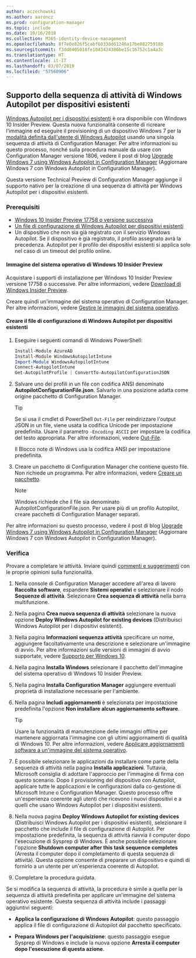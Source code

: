 ```yaml
---
author: aczechowski
ms.author: aaroncz
ms.prod: configuration-manager
ms.topic: include
ms.date: 10/16/2018
ms.collection: M365-identity-device-management
ms.openlocfilehash: 8f7e0e826f5cabf60338d61246a17be88275918b
ms.sourcegitcommit: f3dd8405018fe1043434386be15c16752c1a4a3c
ms.translationtype: HT
ms.contentlocale: it-IT
ms.lasthandoff: 03/07/2019
ms.locfileid: "57560906"
---
```

## <a name="bkmk_autopilot"></a> Supporto della sequenza di attività di Windows Autopilot per dispositivi esistenti
<!--1358333-->

[Windows Autopilot per i dispositivi esistenti](https://techcommunity.microsoft.com/t5/Windows-IT-Pro-Blog/New-Windows-Autopilot-capabilities-and-expanded-partner-support/ba-p/260430) è ora disponibile con Windows 10 Insider Preview. Questa nuova funzionalità consente di ricreare l'immagine ed eseguire il provisioning di un dispositivo Windows 7 per la [modalità definita dall'utente di Windows Autopilot](https://docs.microsoft.com/windows/deployment/windows-autopilot/user-driven) usando una singola sequenza di attività di Configuration Manager. Per altre informazioni su questo processo, nonché sulla procedura manuale da usare con Configuration Manager versione 1806, vedere il post di blog [Upgrade Windows 7 using Windows Autopilot in Configuration Manager](https://techcommunity.microsoft.com/t5/Windows-IT-Pro-Blog/Upgrade-Windows-7-using-Windows-Autopilot-in-Configuration/ba-p/267747) (Aggiornare Windows 7 con Windows Autopilot in Configuration Manager). 

Questa versione Technical Preview di Configuration Manager aggiunge il supporto nativo per la creazione di una sequenza di attività per Windows Autopilot per i dispositivi esistenti. 


### <a name="prerequisites"></a>Prerequisiti

- [Windows 10 Insider Preview 17758 o versione successiva](#bkmk_autopilot-image)  
- [Un file di configurazione di Windows Autopilot per dispositivi esistenti](#bkmk_autopilot-json)  
- Un dispositivo che non sia già registrato con il servizio Windows Autopilot. Se il dispositivo è già registrato, il profilo assegnato avrà la precedenza. Autopilot per il profilo dei dispositivi esistenti si applica solo nel caso di un timeout del profilo online.


#### <a name="bkmk_autopilot-image"></a> Immagine del sistema operativo di Windows 10 Insider Preview
Acquistare i supporti di installazione per Windows 10 Insider Preview versione 17758 o successive. Per altre informazioni, vedere [Download di Windows Insider Preview](https://www.microsoft.com/software-download/windowsinsiderpreviewadvanced).  

Creare quindi un'immagine del sistema operativo di Configuration Manager. Per altre informazioni, vedere [Gestire le immagini del sistema operativo](/sccm/osd/get-started/manage-operating-system-images).

#### <a name="bkmk_autopilot-json"></a> Creare il file di configurazione di Windows Autopilot per dispositivi esistenti
1. Eseguire i seguenti comandi di Windows PowerShell:  

    ``` PowerShell  
    Install-Module AzureAD
    Install-Module WindowsAutopilotIntune 
    Import-Module WindowsAutopilotIntune 
    Connect-AutopilotIntune 
    Get-AutopilotProfile | ConvertTo-AutopilotConfigurationJSON 
    ```  

2. Salvare uno dei profili in un file con codifica ANSI denominato **AutopilotConfigurationFile.json**. Salvarlo in una posizione adatta come origine pacchetto di Configuration Manager.  

    > [!Tip]  
    > Se si usa il cmdlet di PowerShell `Out-File` per reindirizzare l'output JSON in un file, viene usata la codifica Unicode per impostazione predefinita. Usare il parametro `-Encoding ASCII` per impostare la codifica del testo appropriata. Per altre informazioni, vedere [Out-File](https://docs.microsoft.com/powershell/module/microsoft.powershell.utility/out-file?view=powershell-6#optional-parameters).  
    > 
    > Il Blocco note di Windows usa la codifica ANSI per impostazione predefinita.  

3. Creare un pacchetto di Configuration Manager che contiene questo file. Non richiede un programma. Per altre informazioni, vedere [Creare un pacchetto](/sccm/apps/deploy-use/packages-and-programs#create-a-package-and-program).  

    > [!NOTE]  
    > Windows richiede che il file sia denominato AutopilotConfigurationFile.json. Per usare più di un profilo Autopilot, creare pacchetti di Configuration Manager separati.  

Per altre informazioni su questo processo, vedere il post di blog [Upgrade Windows 7 using Windows Autopilot in Configuration Manager](https://techcommunity.microsoft.com/t5/Windows-IT-Pro-Blog/Upgrade-Windows-7-using-Windows-Autopilot-in-Configuration/ba-p/267747) (Aggiornare Windows 7 con Windows Autopilot in Configuration Manager).


### <a name="try-it-out"></a>Verifica

Provare a completare le attività. Inviare quindi [commenti e suggerimenti](/sccm/core/understand/find-help#product-feedback) con le proprie opinioni sulla funzionalità.

1. Nella console di Configuration Manager accedere all'area di lavoro **Raccolta software**, espandere **Sistemi operativi** e selezionare il nodo **Sequenze di attività**. Selezionare **Crea sequenza di attività** nella barra multifunzione.  

2. Nella pagina **Crea nuova sequenza di attività** selezionare la nuova opzione **Deploy Windows Autopilot for existing devices** (Distribuisci Windows Autopilot per i dispositivi esistenti).  

3. Nella pagina **Informazioni sequenza attività** specificare un nome, aggiungere facoltativamente una descrizione e selezionare un'immagine di avvio. Per altre informazioni sulle versioni di immagini di avvio supportate, vedere [Supporto per Windows 10](/sccm/core/plan-design/configs/support-for-windows-10#windows-10-adk).  

4. Nella pagina **Installa Windows** selezionare il pacchetto dell'immagine del sistema operativo di Windows 10 Insider Preview.  

5. Nella pagina **Installa Configuration Manager** aggiungere eventuali proprietà di installazione necessarie per l'ambiente.  

6. Nella pagina **Includi aggiornamenti** è selezionata per impostazione predefinita l'opzione **Non installare alcun aggiornamento software**.  

    > [!Tip]  
    > Usare la funzionalità di manutenzione delle immagini offline per mantenere aggiornata l'immagine con gli ultimi aggiornamenti di qualità di Windows 10. Per altre informazioni, vedere [Applicare aggiornamenti software a un'immagine del sistema operativo](/sccm/osd/get-started/manage-operating-system-images#BKMK_OSImagesApplyUpdates).  

7. È possibile selezionare le applicazioni da installare come parte della sequenza di attività nella pagina **Installa applicazioni**. Tuttavia, Microsoft consiglia di adottare l'approccio per l'immagine di firma con questo scenario. Dopo il provisioning del dispositivo con Autopilot, applicare tutte le applicazioni e le configurazioni dalla co-gestione di Microsoft Intune o Configuration Manager. Questo processo offre un'esperienza coerente agli utenti che ricevono i nuovi dispositivi e a quelli che usano Windows Autopilot per i dispositivi esistenti.  

8. Nella nuova pagina **Deploy Windows Autopilot for existing devices** (Distribuisci Windows Autopilot per i dispositivi esistenti), selezionare il pacchetto che include il file di configurazione di Autopilot. Per impostazione predefinita, la sequenza di attività riavvia il computer dopo l'esecuzione di Sysprep di Windows. È anche possibile selezionare l'opzione **Shutdown computer after this task sequence completes** (Arresta il computer dopo il completamento di questa sequenza di attività). Questa opzione consente di preparare un dispositivo e quindi di fornirlo a un utente per un'esperienza coerente di Autopilot.  

9. Completare la procedura guidata.  

Se si modifica la sequenza di attività, la procedura è simile a quella per la sequenza di attività predefinita per applicare un'immagine del sistema operativo esistente. Questa sequenza di attività include i passaggi aggiuntivi seguenti:  

- **Applica la configurazione di Windows Autopilot**: questo passaggio applica il file di configurazione di Autopilot dal pacchetto specificato.  

- **Prepara Windows per l'acquisizione**: questo passaggio esegue Sysprep di Windows e include la nuova opzione **Arresta il computer dopo l'esecuzione di questa azione**.  



